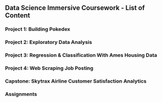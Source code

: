 ## Data Science Immersive Coursework - List of Content

###  Project 1:  Building Pokedex 
###  Project 2:  Exploratory Data Analysis
###  Project 3:  Regression & Classification With Ames Housing Data
###  Project 4:  Web Scraping Job Posting
###  Capstone: Skytrax Airline Customer Satisfaction Analytics
### Assignments
